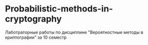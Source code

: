 # Probabilistic-methods-in-cryptography
Лаботраторные работы по дисциплине "Вероятностные методы в криптографии" за 10 семестр

